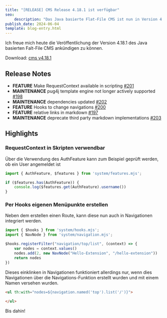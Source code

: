 ```yaml
---
title: "[RELEASE] CMS Release 4.18.1 ist verfügbar"
seo:
    description: "Das Java basierte Flat-File CMS ist nun in Version 4.18.1 veröffentlicht!"
publish_date: 2024-06-04
template: blog-entry.html
---
```


Ich freue mich heute die Veröffentlichung der Version 4.18.1 des Java basierten Falt-File CMS ankündigen zu können.

Download: [cms v4.18.1](https://github.com/thmarx/cms/releases/tag/v4.18.1)

## Release Notes

* **FEATURE** Make RequestContext available in scripting [#201](https://github.com/thmarx/cms/issues/201)
* **MAINTENANCE** pug4j template engine not longer actively supported [#198](https://github.com/thmarx/cms/issues/198)
* **MAINTENANCE** dependencies updated [#202](https://github.com/thmarx/cms/issues/202)
* **FEATURE** Hooks to change navigations [#200](https://github.com/thmarx/cms/issues/200)
* **FEATURE** relative links in markdown [#197](https://github.com/thmarx/cms/issues/197)
* **MAINTENANCE** deprecate third party markdown implementations [#203](https://github.com/thmarx/cms/issues/203)

## Highlights

### RequestContext in Skripten verwendbar

Über die Verwendung des AuthFeature kann zum Beispiel geprüft werden, ob ein User angemeldet ist

```js
import { AuthFeature, $features } from 'system/features.mjs';

if ($features.has(AuthFeature)) {
    console.log($features.get(AuthFeature).username())
}
```

### Per Hooks eigenen Menüpunkte erstellen

Neben dem erstellen einen Route, kann diese nun auch in Navigationen integriert werden.

```js
import { $hooks } from 'system/hooks.mjs';
import { NavNode } from 'system/navigation.mjs';

$hooks.registerFilter("navigation/top/list", (context) => {
	var nodes = context.values()
	nodes.add(2, new NavNode("Hello-Extension", "/hello-extension"))
	return nodes
})
```

Dieses einklinken in Navigationen funktioniert allerdings nur, wenn dies Navigationen über die Navigations-Funktion erstellt wurden und mit einem Namen versehen wurden.

```html
<ul th:with="nodes=${navigation.named('top').list('/')}">
    
</ul>
```


Bis dahin!